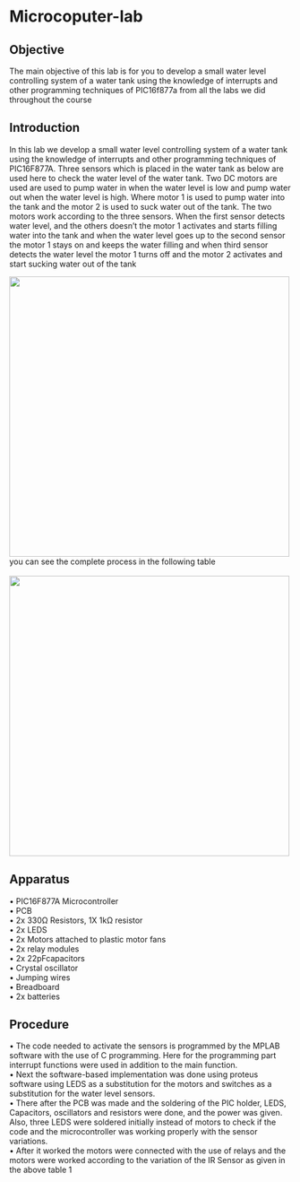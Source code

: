 # Microcoputer-lab
## Objective 

The main objective of this lab is for you to develop a small water level controlling system of a water tank using the knowledge of interrupts and other programming techniques of PIC16f877a from all the labs we did throughout the course<br>
## Introduction
In this lab we develop a small water level controlling system of a water tank using the knowledge of interrupts and other programming techniques of PIC16F877A. Three sensors which is placed in the water tank as below are used here to check the water level of the water tank. Two DC motors are used are used to pump water in when the water level is low and pump water out when the water level is high. Where motor 1 is used to pump water into the tank and the motor 2 is used to suck water out of the tank. The two motors work according to the three sensors. When the first sensor detects water level, and the others doesn’t the motor 1 activates and starts filling water into the tank and when the water level goes up to the second sensor the motor 1 stays on and keeps the water filling and when third sensor detects the water level the motor 1 turns off and the motor 2 activates and start sucking water out of the tank<br>

<img src="https://user-images.githubusercontent.com/111337119/185675962-05771fed-4d09-4597-ab0e-297f93a8f563.png" width=500 >
you can see the complete process in the following table<br>
<br>

<img src="https://user-images.githubusercontent.com/111337119/185676404-4b1960e6-5896-4773-a798-2ed3b8c88ed5.png" width=500 >

## Apparatus

•	PIC16F877A Microcontroller<br>
•	PCB<br>
•	2x 330Ω Resistors, 1X 1kΩ resistor<br>
•	2x LEDS<br>
•	2x Motors attached to plastic motor fans<br>
•	2x relay modules<br>
•	2x 22pFcapacitors<br>
•	Crystal oscillator<br>
•	Jumping wires<br>
•	Breadboard<br>
•	2x batteries<br>

## Procedure
•	The code needed to activate the sensors is programmed by the MPLAB software with the use of C programming. Here for the programming part interrupt functions were used in addition to the main function.<br>
•	Next the software-based implementation was done using proteus software using LEDS as a substitution for the motors and switches as a substitution for the water level sensors. <br>
•	There after the PCB was made and the soldering of the PIC holder, LEDS, Capacitors, oscillators and resistors were done, and the power was given. Also, three LEDS were soldered initially instead of motors to check if the code and the microcontroller was working properly with the sensor variations.<br>
•	After it worked the motors were connected with the use of relays and the motors were worked according to the variation of the IR Sensor as given in the above table 1<br>
